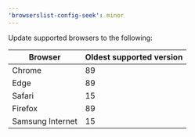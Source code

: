 ```yaml
---
'browserslist-config-seek': minor
---
```


Update supported browsers to the following:

| Browser          | Oldest supported version |
| ---------------- | ------------------------ |
| Chrome           | 89                       |
| Edge             | 89                       |
| Safari           | 15                       |
| Firefox          | 89                       |
| Samsung Internet | 15                       |
